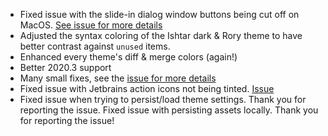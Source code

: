 - Fixed issue with the slide-in dialog window buttons being cut off on MacOS. [See issue for more details](https://github.com/doki-theme/doki-theme-jetbrains/issues/283)
- Adjusted the syntax coloring of the Ishtar dark & Rory theme to have better contrast against `unused` items.
- Enhanced every theme's diff & merge colors (again!)
- Better 2020.3 support
- Many small fixes, see the [issue for more details](https://github.com/doki-theme/doki-theme-jetbrains/issues/279)
- Fixed issue with Jetbrains action icons not being tinted. [Issue](https://github.com/doki-theme/doki-theme-jetbrains/issues/277)
- Fixed issue when trying to persist/load theme settings. Thank you for reporting the issue.
  Fixed issue with persisting assets locally. Thank you for reporting the issue!